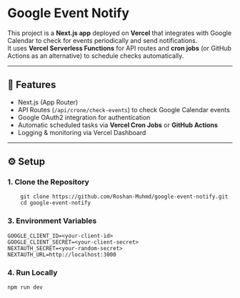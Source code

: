 # Google Event Notify

This project is a **Next.js app** deployed on **Vercel** that integrates with Google Calendar to check for events periodically and send notifications.  
It uses **Vercel Serverless Functions** for API routes and **cron jobs** (or GitHub Actions as an alternative) to schedule checks automatically.

---

## 🚀 Features
- Next.js (App Router)
- API Routes (`/api/crone/check-events`) to check Google Calendar events
- Google OAuth2 integration for authentication
- Automatic scheduled tasks via **Vercel Cron Jobs** or **GitHub Actions**
- Logging & monitoring via Vercel Dashboard


---

## ⚙️ Setup

### 1. Clone the Repository

        git clone https://github.com/Roshan-Muhmd/google-event-notify.git
        cd google-event-notify


### 3. Environment Variables

    GOOGLE_CLIENT_ID=<your-client-id>
    GOOGLE_CLIENT_SECRET=<your-client-secret>
    NEXTAUTH_SECRET=<your-random-secret>
    NEXTAUTH_URL=http://localhost:3000

### 4. Run Locally

    npm run dev

